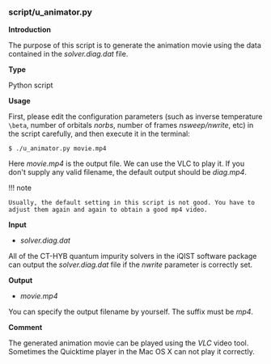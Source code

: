 ### script/u_animator.py

**Introduction**

The purpose of this script is to generate the animation movie using the data contained in the *solver.diag.dat* file.

**Type**

Python script

**Usage**

First, please edit the configuration parameters (such as inverse temperature ``\beta``, number of orbitals *norbs*, number of frames *nsweep/nwrite*, etc) in the script carefully, and then execute it in the terminal:

```
$ ./u_animator.py movie.mp4
```

Here *movie.mp4* is the output file. We can use the VLC to play it. If you don't supply any valid filename, the default output should be *diag.mp4*.

!!! note

    Usually, the default setting in this script is not good. You have to adjust them again and again to obtain a good mp4 video.

**Input**

* *solver.diag.dat*

All of the CT-HYB quantum impurity solvers in the iQIST software package can output the *solver.diag.dat* file if the *nwrite* parameter is correctly set.

**Output**

* *movie.mp4*

You can specify the output filename by yourself. The suffix must be *mp4*.

**Comment**

The generated animation movie can be played using the *VLC* video tool. Sometimes the Quicktime player in the Mac OS X can not play it correctly.
